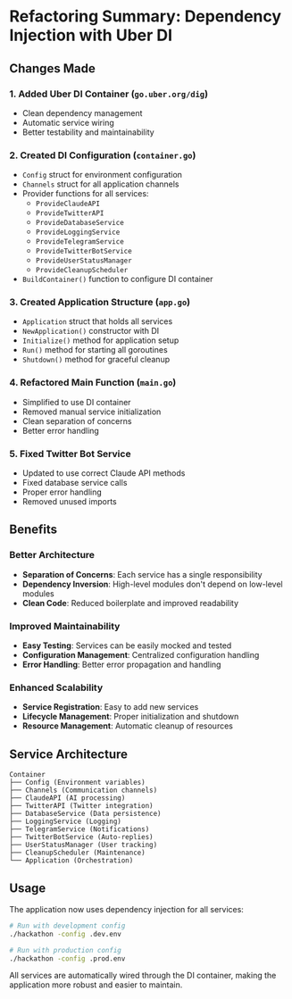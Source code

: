 # Refactoring Summary: Dependency Injection with Uber DI

## Changes Made

### 1. **Added Uber DI Container** (`go.uber.org/dig`)
- Clean dependency management
- Automatic service wiring
- Better testability and maintainability

### 2. **Created DI Configuration** (`container.go`)
- `Config` struct for environment configuration
- `Channels` struct for all application channels
- Provider functions for all services:
  - `ProvideClaudeAPI`
  - `ProvideTwitterAPI`
  - `ProvideDatabaseService`
  - `ProvideLoggingService`
  - `ProvideTelegramService`
  - `ProvideTwitterBotService`
  - `ProvideUserStatusManager`
  - `ProvideCleanupScheduler`
- `BuildContainer()` function to configure DI container

### 3. **Created Application Structure** (`app.go`)
- `Application` struct that holds all services
- `NewApplication()` constructor with DI
- `Initialize()` method for application setup
- `Run()` method for starting all goroutines
- `Shutdown()` method for graceful cleanup

### 4. **Refactored Main Function** (`main.go`)
- Simplified to use DI container
- Removed manual service initialization
- Clean separation of concerns
- Better error handling

### 5. **Fixed Twitter Bot Service**
- Updated to use correct Claude API methods
- Fixed database service calls
- Proper error handling
- Removed unused imports

## Benefits

### **Better Architecture**
- **Separation of Concerns**: Each service has a single responsibility
- **Dependency Inversion**: High-level modules don't depend on low-level modules
- **Clean Code**: Reduced boilerplate and improved readability

### **Improved Maintainability**
- **Easy Testing**: Services can be easily mocked and tested
- **Configuration Management**: Centralized configuration handling
- **Error Handling**: Better error propagation and handling

### **Enhanced Scalability**
- **Service Registration**: Easy to add new services
- **Lifecycle Management**: Proper initialization and shutdown
- **Resource Management**: Automatic cleanup of resources

## Service Architecture

```
Container
├── Config (Environment variables)
├── Channels (Communication channels)
├── ClaudeAPI (AI processing)
├── TwitterAPI (Twitter integration)
├── DatabaseService (Data persistence)
├── LoggingService (Logging)
├── TelegramService (Notifications)
├── TwitterBotService (Auto-replies)
├── UserStatusManager (User tracking)
├── CleanupScheduler (Maintenance)
└── Application (Orchestration)
```

## Usage

The application now uses dependency injection for all services:

```bash
# Run with development config
./hackathon -config .dev.env

# Run with production config
./hackathon -config .prod.env
```

All services are automatically wired through the DI container, making the application more robust and easier to maintain.